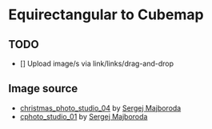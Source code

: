 # Equirectangular to Cubemap

## TODO

 - [] Upload image/s via link/links/drag-and-drop
## Image source
 - [christmas_photo_studio_04](https://polyhaven.com/a/christmas_photo_studio_04) by [Sergej Majboroda](https://hdrmarket.com/)
 - [cphoto_studio_01](https://polyhaven.com/a/photo_studio_01) by [Sergej Majboroda](https://hdrmarket.com/)